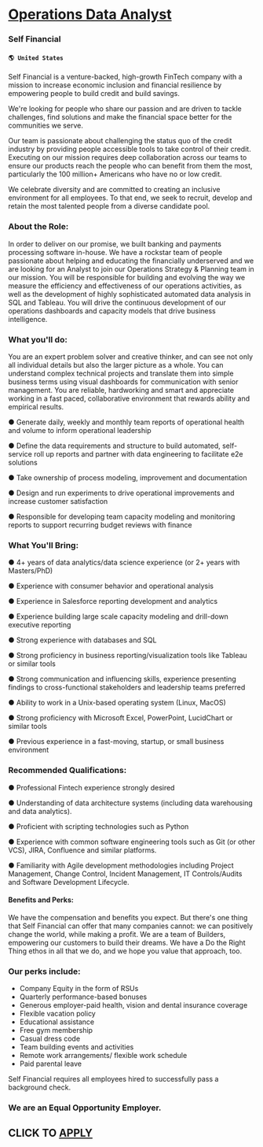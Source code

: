 # [Operations Data Analyst](https://www.remotewlb.com/apply/operations-data-analyst-68011)  
### Self Financial  
#### `🌎 United States`  

Self Financial is a venture-backed, high-growth FinTech company with a mission to increase economic inclusion and financial resilience by empowering people to build credit and build savings.

We're looking for people who share our passion and are driven to tackle challenges, find solutions and make the financial space better for the communities we serve.

Our team is passionate about challenging the status quo of the credit industry by providing people accessible tools to take control of their credit. Executing on our mission requires deep collaboration across our teams to ensure our products reach the people who can benefit from them the most, particularly the 100 million+ Americans who have no or low credit.

We celebrate diversity and are committed to creating an inclusive environment for all employees. To that end, we seek to recruit, develop and retain the most talented people from a diverse candidate pool.

### About the Role:

In order to deliver on our promise, we built banking and payments processing software in-house. We have a rockstar team of people passionate about helping and educating the financially underserved and we are looking for an Analyst to join our Operations Strategy & Planning team in our mission. You will be responsible for building and evolving the way we measure the efficiency and effectiveness of our operations activities, as well as the development of highly sophisticated automated data analysis in SQL and Tableau. You will drive the continuous development of our operations dashboards and capacity models that drive business intelligence.

### What you'll do:

You are an expert problem solver and creative thinker, and can see not only all individual details but also the larger picture as a whole. You can understand complex technical projects and translate them into simple business terms using visual dashboards for communication with senior management. You are reliable, hardworking and smart and appreciate working in a fast paced, collaborative environment that rewards ability and empirical results.

● Generate daily, weekly and monthly team reports of operational health and volume to inform operational leadership

● Define the data requirements and structure to build automated, self-service roll up reports and partner with data engineering to facilitate e2e solutions

● Take ownership of process modeling, improvement and documentation

● Design and run experiments to drive operational improvements and increase customer satisfaction

● Responsible for developing team capacity modeling and monitoring reports to support recurring budget reviews with finance

### What You'll Bring:

● 4+ years of data analytics/data science experience (or 2+ years with Masters/PhD)

● Experience with consumer behavior and operational analysis

● Experience in Salesforce reporting development and analytics

● Experience building large scale capacity modeling and drill-down executive reporting

● Strong experience with databases and SQL

● Strong proficiency in business reporting/visualization tools like Tableau or similar tools

● Strong communication and influencing skills, experience presenting findings to cross-functional stakeholders and leadership teams preferred

● Ability to work in a Unix-based operating system (Linux, MacOS)

● Strong proficiency with Microsoft Excel, PowerPoint, LucidChart or similar tools

● Previous experience in a fast-moving, startup, or small business environment

### Recommended Qualifications:

● Professional Fintech experience strongly desired

● Understanding of data architecture systems (including data warehousing and data analytics).

● Proficient with scripting technologies such as Python

● Experience with common software engineering tools such as Git (or other VCS), JIRA, Confluence and similar platforms.

● Familiarity with Agile development methodologies including Project Management, Change Control, Incident Management, IT Controls/Audits and Software Development Lifecycle.

####  **Benefits and Perks:**

We have the compensation and benefits you expect. But there's one thing that Self Financial can offer that many companies cannot: we can positively change the world, while making a profit. We are a team of Builders, empowering our customers to build their dreams. We have a Do the Right Thing ethos in all that we do, and we hope you value that approach, too.

### Our perks include:

  * Company Equity in the form of RSUs
  * Quarterly performance-based bonuses
  * Generous employer-paid health, vision and dental insurance coverage
  * Flexible vacation policy
  * Educational assistance
  * Free gym membership
  * Casual dress code
  * Team building events and activities
  * Remote work arrangements/ flexible work schedule
  * Paid parental leave 

Self Financial requires all employees hired to successfully pass a background check.

### We are an Equal Opportunity Employer.

  
## CLICK TO [APPLY](https://www.remotewlb.com/apply/operations-data-analyst-68011)

